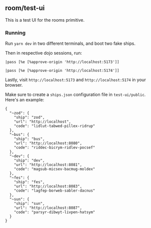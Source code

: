 ## room/test-ui

This is a test UI for the rooms primitive.

### Running

Run `yarn dev` in two different terminals, and boot two fake ships.

Then in respective dojo sessions, run:

```
|pass [%e [%approve-origin 'http://localhost:5173']]
```

```
|pass [%e [%approve-origin 'http://localhost:5174']]
```

Lastly, visit `http://localhost:5173` and `http://localhost:5174` in your browser.

Make sure to create a `ships.json` configuration file in `test-ui/public`. Here's an example:

```
{
  "~zod": {
    "ship": "zod",
    "url": "http://localhost",
    "code": "lidlut-tabwed-pillex-ridrup"
  },
  "~bus": {
    "ship": "bus",
    "url": "http://localhost:8080",
    "code": "riddec-bicrym-ridlev-pocsef"
  },
  "~dev": {
    "ship": "dev",
    "url": "http://localhost:8081",
    "code": "magsub-micsev-bacmug-moldex"
  },
  "~fes": {
    "ship": "fes",
    "url": "http://localhost:8083",
    "code": "lagfep-borweb-sabler-dacnus"
  },
  "~sun": {
    "ship": "sun",
    "url": "http://localhost:8087",
    "code": "parsyr-dibwyt-livpen-hatsym"
  }
}
```
